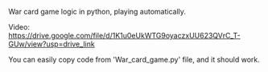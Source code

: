 War card game logic in python, playing automatically.

Video:
https://drive.google.com/file/d/1K1u0eUkWTG9oyaczxUU623QVrC_T-GUw/view?usp=drive_link

You can easily copy code from 'War_card_game.py' file, and it should work.

